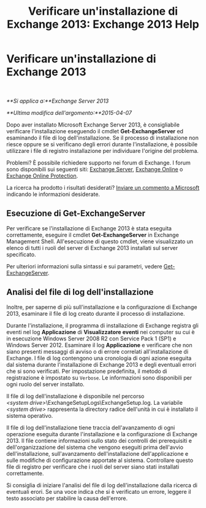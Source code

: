 ﻿---
title: "Verificare un'installazione di Exchange 2013: Exchange 2013 Help"
TOCTitle: Verificare un'installazione di Exchange 2013
ms:assetid: fdd20a2a-c8c1-4d17-b813-3c05d88a4411
ms:mtpsurl: https://technet.microsoft.com/it-it/library/Bb125254(v=EXCHG.150)
ms:contentKeyID: 50482132
ms.date: 05/22/2018
mtps_version: v=EXCHG.150
ms.translationtype: MT
---

# Verificare un'installazione di Exchange 2013

 

_**Si applica a:**Exchange Server 2013_

_**Ultima modifica dell'argomento:**2015-04-07_

Dopo aver installato Microsoft Exchange Server 2013, è consigliabile verificare l'installazione eseguendo il cmdlet **Get-ExchangeServer** ed esaminando il file di log dell'installazione. Se il processo di installazione non riesce oppure se si verificano degli errori durante l'installazione, è possibile utilizzare i file di registro installazione per individuare l'origine del problema.

Problemi? È possibile richiedere supporto nei forum di Exchange. I forum sono disponibili sui seguenti siti: [Exchange Server](https://go.microsoft.com/fwlink/p/?linkid=60612), [Exchange Online](https://go.microsoft.com/fwlink/p/?linkid=267542) o [Exchange Online Protection](https://go.microsoft.com/fwlink/p/?linkid=285351).

La ricerca ha prodotto i risultati desiderati? [Inviare un commento a Microsoft](mailto:exsetuphelpfeedback@microsoft.com?subject=exchange%202013%20setup%20help%20feedback) indicando le informazioni desiderate.

## Esecuzione di Get-ExchangeServer

Per verificare se l'installazione di Exchange 2013 è stata eseguita correttamente, eseguire il cmdlet **Get-ExchangeServer** in Exchange Management Shell. All'esecuzione di questo cmdlet, viene visualizzato un elenco di tutti i ruoli del server di Exchange 2013 installati sul server specificato.

Per ulteriori informazioni sulla sintassi e sui parametri, vedere [Get-ExchangeServer](https://technet.microsoft.com/it-it/library/bb123873\(v=exchg.150\)).

## Analisi del file di log dell'installazione

Inoltre, per saperne di più sull'installazione e la configurazione di Exchange 2013, esaminare il file di log creato durante il processo di installazione.

Durante l'installazione, il programma di installazione di Exchange registra gli eventi nel log **Applicazione** di **Visualizzatore eventi** nei computer su cui è in esecuzione Windows Server 2008 R2 con Service Pack 1 (SP1) e Windows Server 2012. Esaminare il log **Applicazione** e verificare che non siano presenti messaggi di avviso o di errore correlati all'installazione di Exchange. I file di log contengono una cronologia di ogni azione eseguita dal sistema durante l'installazione di Exchange 2013 e degli eventuali errori che si sono verificati. Per impostazione predefinita, il metodo di registrazione è impostato su `Verbose`. Le informazioni sono disponibili per ogni ruolo del server installato.

Il file di log dell'installazione è disponibile nel percorso *\<system drive\>*\\ExchangeSetupLogs\\ExchangeSetup.log. La variabile *\<system drive\>* rappresenta la directory radice dell'unità in cui è installato il sistema operativo.

Il file di log dell'installazione tiene traccia dell'avanzamento di ogni operazione eseguita durante l'installazione e la configurazione di Exchange 2013. Il file contiene informazioni sullo stato dei controlli dei prerequisiti e dell'organizzazione del sistema che vengono eseguiti prima dell'avvio dell'installazione, sull'avanzamento dell'installazione dell'applicazione e sulle modifiche di configurazione apportate al sistema. Controllare questo file di registro per verificare che i ruoli del server siano stati installati correttamente.

Si consiglia di iniziare l'analisi del file di log dell'installazione dalla ricerca di eventuali erori. Se una voce indica che si è verificato un errore, leggere il testo associato per stabilire la causa dell'errore.


